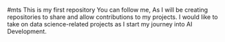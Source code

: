 #mts 
This is my first repository 
You can follow me,
As I will be creating repositories to share and allow contributions to my projects.
I would like to take on data science-related projects as I start my journey into AI Development. 
